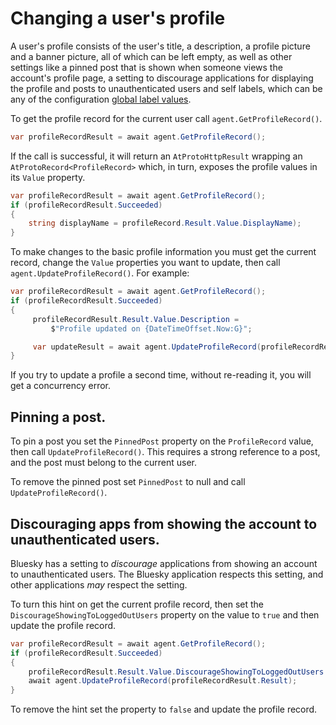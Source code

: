 # <a name="profileEditing">Changing a user's profile</a>

A user's profile consists of the user's title, a description, a profile picture and a banner picture, all of which can be left empty, as
well as other settings like a pinned post that is shown when someone views the account's profile page, a setting to discourage applications
for displaying the profile and posts to unauthenticated users and self labels, which can be any of the configuration [global label values](https://docs.bsky.app/docs/advanced-guides/moderation#global-label-values).

To get the profile record for the current user call `agent.GetProfileRecord()`.

```c#
var profileRecordResult = await agent.GetProfileRecord();
```

If the call is successful, it will return an `AtProtoHttpResult` wrapping an `AtProtoRecord<ProfileRecord>` which, in turn,
exposes the profile values in its `Value` property.

```c#
var profileRecordResult = await agent.GetProfileRecord();
if (profileRecordResult.Succeeded)
{
    string displayName = profileRecord.Result.Value.DisplayName);
}
```

To make changes to the basic profile information you must get the current record, change the `Value` properties you want to update, then call
`agent.UpdateProfileRecord()`. For example:

```c#
var profileRecordResult = await agent.GetProfileRecord();
if (profileRecordResult.Succeeded)
{
     profileRecordResult.Result.Value.Description =
         $"Profile updated on {DateTimeOffset.Now:G}";

     var updateResult = await agent.UpdateProfileRecord(profileRecordResult.Result);
}
```

If you try to update a profile a second time, without re-reading it, you will get a concurrency error.

## <a name="pinningAPost">Pinning a post.</a>

To pin a post you set the `PinnedPost` property on the `ProfileRecord` value, then call `UpdateProfileRecord()`.
This requires a strong reference to a post, and the post must belong to the current user.

To remove the pinned post set `PinnedPost` to null and call `UpdateProfileRecord()`.

## <a name="discouragingUnauthenticatedViewing">Discouraging apps from showing the account to unauthenticated users.</a>

Bluesky has a setting to *discourage* applications from showing an account to unauthenticated users. The Bluesky application respects this setting,
and other applications *may* respect the setting.

To turn this hint on get the current profile record, then set the `DiscourageShowingToLoggedOutUsers` property on the value to `true`
and then update the profile record.

```c#
var profileRecordResult = await agent.GetProfileRecord();
if (profileRecordResult.Succeeded)
{
    profileRecordResult.Result.Value.DiscourageShowingToLoggedOutUsers = true;
    await agent.UpdateProfileRecord(profileRecordResult.Result);
}
```

To remove the hint set the property to `false` and update the profile record.

